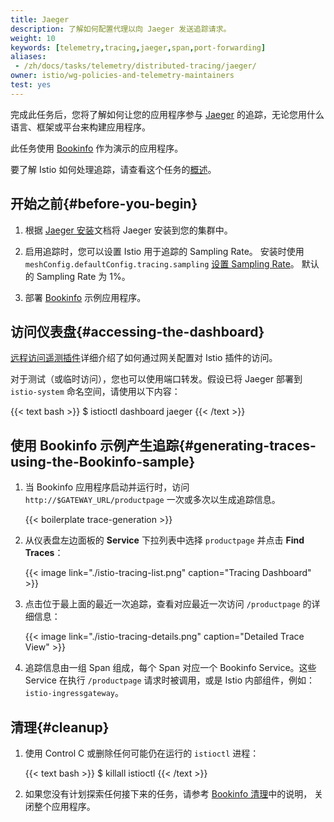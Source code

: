 ```yaml
---
title: Jaeger
description: 了解如何配置代理以向 Jaeger 发送追踪请求。
weight: 10
keywords: [telemetry,tracing,jaeger,span,port-forwarding]
aliases:
 - /zh/docs/tasks/telemetry/distributed-tracing/jaeger/
owner: istio/wg-policies-and-telemetry-maintainers
test: yes
---
```


完成此任务后，您将了解如何让您的应用程序参与 [Jaeger](https://www.jaegertracing.io/)
的追踪，无论您用什么语言、框架或平台来构建应用程序。

此任务使用 [Bookinfo](/zh/docs/examples/bookinfo/) 作为演示的应用程序。

要了解 Istio 如何处理追踪，请查看这个任务的[概述](../overview/)。

## 开始之前{#before-you-begin}

1. 根据 [Jaeger 安装](/zh/docs/ops/integrations/jaeger/#installation )文档将
   Jaeger 安装到您的集群中。

1. 启用追踪时，您可以设置 Istio 用于追踪的 Sampling Rate。
    安装时使用 `meshConfig.defaultConfig.tracing.sampling`
    [设置 Sampling Rate](/zh/docs/tasks/observability/distributed-tracing/configurability/#customizing-trace-sampling)。
    默认的 Sampling Rate 为 1%。

1. 部署 [Bookinfo](/zh/docs/examples/bookinfo/#deploying-the-application) 示例应用程序。

## 访问仪表盘{#accessing-the-dashboard}

[远程访问遥测插件](/zh/docs/tasks/observability/gateways)详细介绍了如何通过网关配置对
Istio 插件的访问。

对于测试（或临时访问），您也可以使用端口转发。假设已将 Jaeger 部署到 `istio-system`
命名空间，请使用以下内容：

{{< text bash >}}
$ istioctl dashboard jaeger
{{< /text >}}

## 使用 Bookinfo 示例产生追踪{#generating-traces-using-the-Bookinfo-sample}

1. 当 Bookinfo 应用程序启动并运行时，访问 `http://$GATEWAY_URL/productpage`
   一次或多次以生成追踪信息。

    {{< boilerplate trace-generation >}}

1. 从仪表盘左边面板的 **Service** 下拉列表中选择 `productpage` 并点击
    **Find Traces**：

    {{< image link="./istio-tracing-list.png" caption="Tracing Dashboard" >}}

1. 点击位于最上面的最近一次追踪，查看对应最近一次访问 `/productpage` 的详细信息：

    {{< image link="./istio-tracing-details.png" caption="Detailed Trace View" >}}

1. 追踪信息由一组 Span 组成，每个 Span 对应一个 Bookinfo Service。这些 Service
   在执行 `/productpage` 请求时被调用，或是 Istio 内部组件，例如：`istio-ingressgateway`。

## 清理{#cleanup}

1. 使用 Control C 或删除任何可能仍在运行的 `istioctl` 进程：

    {{< text bash >}}
    $ killall istioctl
    {{< /text >}}

1. 如果您没有计划探索任何接下来的任务，请参考 [Bookinfo 清理](/zh/docs/examples/bookinfo/#cleanup)中的说明，
   关闭整个应用程序。
